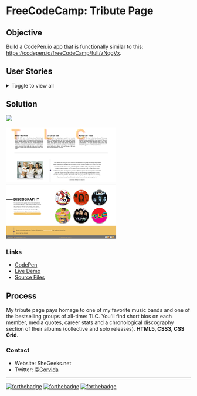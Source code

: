 # FreeCodeCamp: Tribute Page

## Objective
Build a CodePen.io app that is functionally similar to this: https://codepen.io/freeCodeCamp/full/zNqgVx.

## User Stories
<details><summary>Toggle to view all</summary>

1. An element with a corresponding id="main", which contains all other elements.

2. An element with a corresponding id="title", which contains a string (i.e. text) that describes the subject of the tribute page (e.g. "Dr. Norman Borlaug").

3. A div element with a corresponding id="img-div".

4. Within the img-div element, there should be an img element with a corresponding id="image".

5. Within the img-div element, there should bean element with a corresponding id="img-caption" that contains textual content describing the image shown in img-div.

6. An element with a corresponding id="tribute-info", which contains textual content describing the subject of the tribute page.

7. An a element with a corresponding id="tribute-link", which links to an outside site that contains additional information about the subject of the tribute page. HINT: You must give your element an attribute of target and set it to _blank in order for your link to open in a new tab (i.e. target="_blank").

8. The img element should responsively resize, relative to the width of its parent element, without exceeding its original size.

9. The img element should be centered within its parent element.
</details>

## Solution
<img src="corvida-raven-tribute-page-top.png" height="300">

<img src="corvida-raven-tribute-page-middle.png" width="300"><img src="corvida-raven-tribute-page-bottom.png" width="300"> 

### Links
- [CodePen](https://codepen.io/corvida/details/ZEBNZMY)
- [Live Demo](https://shegeeks.github.io/FreeCodeCamp-Projects/Tribute%20Page/index.html)
- [Source Files](https://github.com/SheGeeks/FreeCodeCamp-Projects/tree/main/Tribute%20Page)

## Process
My tribute page pays homage to one of my favorite music bands and one of the bestselling groups of all-time: TLC. You'll find short bios on each member, media quotes, career stats and a chronological discography section of their albums (collective and solo releases). **HTML5, CSS3, CSS Grid.**

### Contact
- Website: SheGeeks.net
- Twitter: [@Corvida](https://www.twitter.com/corvida)

---

[![forthebadge](https://forthebadge.com/images/badges/built-with-love.svg)](https://forthebadge.com) [![forthebadge](https://forthebadge.com/images/badges/validated-html5.svg)](https://forthebadge.com) [![forthebadge](https://forthebadge.com/images/badges/uses-css.svg)](https://forthebadge.com)
